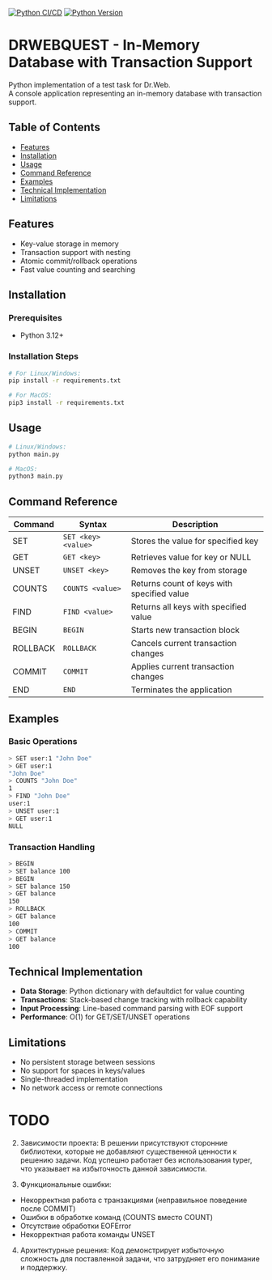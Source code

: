 [![Python CI/CD](https://github.com/svereshagin/DRWEBQUEST/actions/workflows/python-ci.yml/badge.svg)](https://github.com/svereshagin/DRWEBQUEST/actions/workflows/python-ci.yml)
[![Python Version](https://img.shields.io/badge/python-3.12+-blue.svg)](https://www.python.org/)


# DRWEBQUEST - In-Memory Database with Transaction Support

Python implementation of a test task for Dr.Web.  
A console application representing an in-memory database with transaction support.

## Table of Contents
- [Features](#features)
- [Installation](#installation)
- [Usage](#usage)
- [Command Reference](#command-reference)
- [Examples](#examples)
- [Technical Implementation](#technical-implementation)
- [Limitations](#limitations)

## Features
- Key-value storage in memory
- Transaction support with nesting
- Atomic commit/rollback operations
- Fast value counting and searching

## Installation

### Prerequisites
- Python 3.12+

### Installation Steps
```bash
# For Linux/Windows:
pip install -r requirements.txt

# For MacOS:
pip3 install -r requirements.txt
```

## Usage
```bash
# Linux/Windows:
python main.py

# MacOS:
python3 main.py
```

## Command Reference

| Command    | Syntax               | Description                                  |
|------------|----------------------|----------------------------------------------|
| SET        | `SET <key> <value>`  | Stores the value for specified key           |
| GET        | `GET <key>`          | Retrieves value for key or NULL              |
| UNSET      | `UNSET <key>`        | Removes the key from storage                 |
| COUNTS     | `COUNTS <value>`     | Returns count of keys with specified value   |
| FIND       | `FIND <value>`       | Returns all keys with specified value        |
| BEGIN      | `BEGIN`              | Starts new transaction block                 |
| ROLLBACK   | `ROLLBACK`           | Cancels current transaction changes          |
| COMMIT     | `COMMIT`             | Applies current transaction changes          |
| END        | `END`                | Terminates the application                   |

## Examples

### Basic Operations
```bash
> SET user:1 "John Doe"
> GET user:1
"John Doe"
> COUNTS "John Doe"
1
> FIND "John Doe"
user:1
> UNSET user:1
> GET user:1
NULL
```

### Transaction Handling
```bash
> BEGIN
> SET balance 100
> BEGIN
> SET balance 150
> GET balance
150
> ROLLBACK
> GET balance
100
> COMMIT
> GET balance
100
```

## Technical Implementation
- **Data Storage**: Python dictionary with defaultdict for value counting
- **Transactions**: Stack-based change tracking with rollback capability
- **Input Processing**: Line-based command parsing with EOF support
- **Performance**: O(1) for GET/SET/UNSET operations

## Limitations
- No persistent storage between sessions
- No support for spaces in keys/values
- Single-threaded implementation
- No network access or remote connections


# TODO
2. Зависимости проекта: В решении присутствуют сторонние библиотеки, которые не добавляют существенной ценности к решению задачи. Код успешно работает без использования typer, что указывает на избыточность данной зависимости.

3. Функциональные ошибки:
- Некорректная работа с транзакциями (неправильное поведение после COMMIT)
- Ошибки в обработке команд (COUNTS вместо COUNT)
- Отсутствие обработки EOFError
- Некорректная работа команды UNSET

4. Архитектурные решения: Код демонстрирует избыточную сложность для поставленной задачи, что затрудняет его понимание и поддержку.
